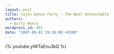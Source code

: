 ```yaml
---
layout: post
title: Cajun Dance Party - The Next Untouchable
authors:
  - Dirty Henry
wordpress_id: 401
date: "2007-09-01 19:10:00 +0200"
---
```


{% youtube ylWTaEnu3kQ %}
